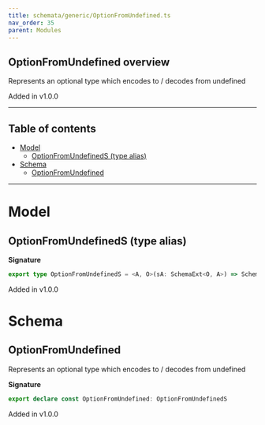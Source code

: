 ```yaml
---
title: schemata/generic/OptionFromUndefined.ts
nav_order: 35
parent: Modules
---
```


## OptionFromUndefined overview

Represents an optional type which encodes to / decodes from undefined

Added in v1.0.0

---

<h2 class="text-delta">Table of contents</h2>

- [Model](#model)
  - [OptionFromUndefinedS (type alias)](#optionfromundefineds-type-alias)
- [Schema](#schema)
  - [OptionFromUndefined](#optionfromundefined)

---

# Model

## OptionFromUndefinedS (type alias)

**Signature**

```ts
export type OptionFromUndefinedS = <A, O>(sA: SchemaExt<O, A>) => SchemaExt<O | undefined, O.Option<A>>
```

Added in v1.0.0

# Schema

## OptionFromUndefined

Represents an optional type which encodes to / decodes from undefined

**Signature**

```ts
export declare const OptionFromUndefined: OptionFromUndefinedS
```

Added in v1.0.0
